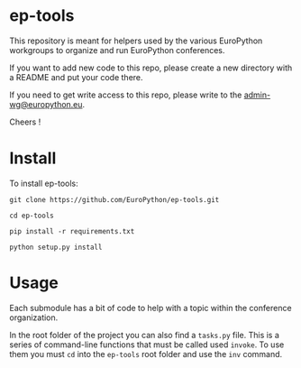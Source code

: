 ep-tools
========

This repository is meant for helpers used by the various EuroPython workgroups
to organize and run EuroPython conferences.

If you want to add new code to this repo, please create a new directory with a
README and put your code there.

If you need to get write access to this repo, please write to the admin-wg@europython.eu.

Cheers !


Install
=======

To install ep-tools:

    git clone https://github.com/EuroPython/ep-tools.git

    cd ep-tools

    pip install -r requirements.txt

    python setup.py install


Usage
=====

Each submodule has a bit of code to help with a topic within the conference
organization.

In the root folder of the project you can also find a `tasks.py` file. This
is a series of command-line functions that must be called used `invoke`.
To use them you must `cd` into the `ep-tools` root folder and use
the `inv` command.
